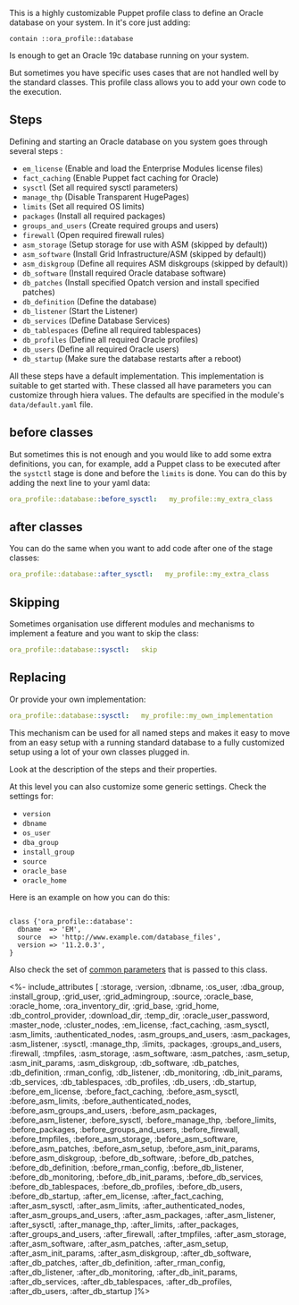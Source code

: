This is a highly customizable Puppet profile class to define an Oracle database on your system. In it's core just adding:

```
contain ::ora_profile::database
```

Is enough to get an Oracle 19c database running on your system. 

But sometimes you have specific uses cases that are not handled well by the standard classes. This profile class allows you to add your own code to the execution.

## Steps

Defining and starting an Oracle database on you system goes through several steps :

- `em_license`       (Enable and load the Enterprise Modules license files)
- `fact_caching`     (Enable Puppet fact caching for Oracle)
- `sysctl`           (Set all required sysctl parameters)
- `manage_thp`      (Disable Transparent HugePages)
- `limits`           (Set all required OS limits)
- `packages`         (Install all required packages)
- `groups_and_users` (Create required groups and users)
- `firewall`         (Open required firewall rules)
- `asm_storage`      (Setup storage for use with ASM (skipped by default))
- `asm_software`     (Install Grid Infrastructure/ASM (skipped by default))
- `asm_diskgroup`    (Define all requires ASM diskgroups (skipped by default))
- `db_software`      (Install required Oracle database software)
- `db_patches`       (Install specified Opatch version and install specified patches)
- `db_definition`    (Define the database)
- `db_listener`      (Start the Listener)
- `db_services`      (Define Database Services)
- `db_tablespaces`   (Define all required tablespaces)
- `db_profiles`      (Define all required Oracle profiles)
- `db_users`         (Define all required Oracle users)
- `db_startup`       (Make sure the database restarts after a reboot)

All these steps have a default implementation. This implementation is suitable to get started with. These classed all have parameters you can customize through hiera values. The defaults are specified in the module's `data/default.yaml` file. 

## before classes

But sometimes this is not enough and you would like to add some extra definitions, you can, for example, add a Puppet class to be executed after the `systctl` stage is done and before the `limits` is done. You can do this by adding the next line to your yaml data:

```yaml
ora_profile::database::before_sysctl:   my_profile::my_extra_class
```

## after classes

You can do the same when you want to add code after one of the stage classes:

```yaml
ora_profile::database::after_sysctl:   my_profile::my_extra_class
```

## Skipping

Sometimes organisation use different modules and mechanisms to implement a feature and you want to skip the class:

```yaml
ora_profile::database::sysctl:   skip
```

## Replacing

Or provide your own implementation:

```yaml
ora_profile::database::sysctl:   my_profile::my_own_implementation
```

This mechanism can be used for all named steps and makes it easy to move from an easy setup with a running standard database to a fully customized setup using a lot of your own classes plugged in.

Look at the description of the steps and their properties.

At this level you can also customize some generic settings. Check the settings for:

- `version`
- `dbname`
- `os_user`
- `dba_group`
- `install_group`
- `source`
- `oracle_base`
- `oracle_home`

Here is an example on how you can do this:

```puppet

class {'ora_profile::database':
  dbname  => 'EM',
  source  => 'http://www.example.com/database_files',
  version => '11.2.0.3',
}

```

Also check the set of [common parameters](./common) that is passed to this class.


<%- include_attributes [
  :storage,
  :version,
  :dbname,
  :os_user,
  :dba_group,
  :install_group,
  :grid_user,
  :grid_admingroup,
  :source,
  :oracle_base,
  :oracle_home,
  :ora_inventory_dir,
  :grid_base,
  :grid_home,
  :db_control_provider,
  :download_dir,
  :temp_dir,
  :oracle_user_password,
  :master_node,
  :cluster_nodes,
  :em_license,
  :fact_caching,
  :asm_sysctl,
  :asm_limits,
  :authenticated_nodes,
  :asm_groups_and_users,
  :asm_packages,
  :asm_listener,
  :sysctl,
  :manage_thp,
  :limits,
  :packages,
  :groups_and_users,
  :firewall,
  :tmpfiles,
  :asm_storage,
  :asm_software,
  :asm_patches,
  :asm_setup,
  :asm_init_params,
  :asm_diskgroup,
  :db_software,
  :db_patches,
  :db_definition,
  :rman_config,
  :db_listener,
  :db_monitoring,
  :db_init_params,
  :db_services,
  :db_tablespaces,
  :db_profiles,
  :db_users,
  :db_startup,
  :before_em_license,
  :before_fact_caching,
  :before_asm_sysctl,
  :before_asm_limits,
  :before_authenticated_nodes,
  :before_asm_groups_and_users,
  :before_asm_packages,
  :before_asm_listener,
  :before_sysctl,
  :before_manage_thp,
  :before_limits,
  :before_packages,
  :before_groups_and_users,
  :before_firewall,
  :before_tmpfiles,
  :before_asm_storage,
  :before_asm_software,
  :before_asm_patches,
  :before_asm_setup,
  :before_asm_init_params,
  :before_asm_diskgroup,
  :before_db_software,
  :before_db_patches,
  :before_db_definition,
  :before_rman_config,
  :before_db_listener,
  :before_db_monitoring,
  :before_db_init_params,
  :before_db_services,
  :before_db_tablespaces,
  :before_db_profiles,
  :before_db_users,
  :before_db_startup,
  :after_em_license,
  :after_fact_caching,
  :after_asm_sysctl,
  :after_asm_limits,
  :after_authenticated_nodes,
  :after_asm_groups_and_users,
  :after_asm_packages,
  :after_asm_listener,
  :after_sysctl,
  :after_manage_thp,
  :after_limits,
  :after_packages,
  :after_groups_and_users,
  :after_firewall,
  :after_tmpfiles,
  :after_asm_storage,
  :after_asm_software,
  :after_asm_patches,
  :after_asm_setup,
  :after_asm_init_params,
  :after_asm_diskgroup,
  :after_db_software,
  :after_db_patches,
  :after_db_definition,
  :after_rman_config,
  :after_db_listener,
  :after_db_monitoring,
  :after_db_init_params,
  :after_db_services,
  :after_db_tablespaces,
  :after_db_profiles,
  :after_db_users,
  :after_db_startup
]%>

